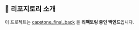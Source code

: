 ## 📄 리포지토리 소개

이 프로젝트는 [capstone_final_back](https://github.com/yunsu1231231/capstone_final_back) 을 **리팩토링 중인 백엔드**입니다.  


